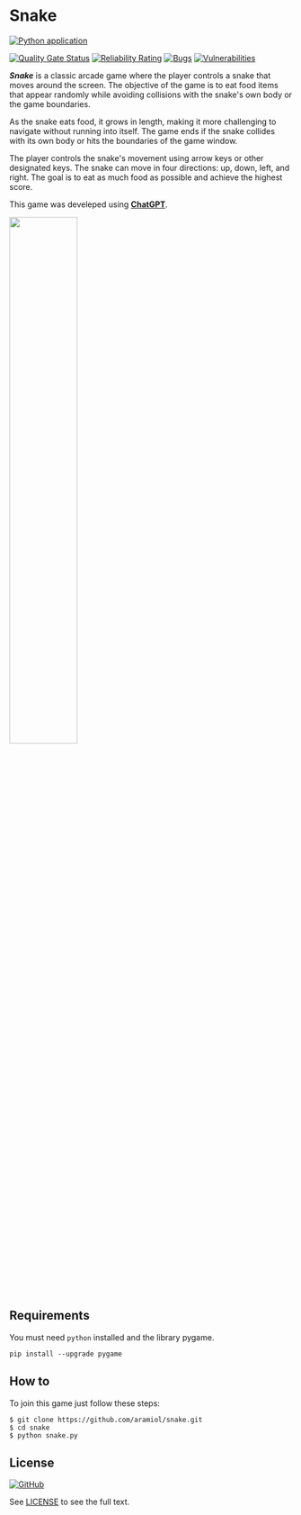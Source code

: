 # Snake

[![Python application](https://github.com/aramirol/snake/actions/workflows/python-app.yml/badge.svg)](https://github.com/aramirol/snake/actions/workflows/python-app.yml)

[![Quality Gate Status](https://sonarcloud.io/api/project_badges/measure?project=aramirol_snake&metric=alert_status)](https://sonarcloud.io/summary/new_code?id=aramirol_snake)
[![Reliability Rating](https://sonarcloud.io/api/project_badges/measure?project=aramirol_snake&metric=reliability_rating)](https://sonarcloud.io/summary/new_code?id=aramirol_snake)
[![Bugs](https://sonarcloud.io/api/project_badges/measure?project=aramirol_snake&metric=bugs)](https://sonarcloud.io/summary/new_code?id=aramirol_snake)
[![Vulnerabilities](https://sonarcloud.io/api/project_badges/measure?project=aramirol_snake&metric=vulnerabilities)](https://sonarcloud.io/summary/new_code?id=aramirol_snake)

***Snake*** is a classic arcade game where the player controls a snake that moves around the screen. The objective of the game is to eat food items that appear randomly while avoiding collisions with the snake's own body or the game boundaries.

As the snake eats food, it grows in length, making it more challenging to navigate without running into itself. The game ends if the snake collides with its own body or hits the boundaries of the game window.

The player controls the snake's movement using arrow keys or other designated keys. The snake can move in four directions: up, down, left, and right. The goal is to eat as much food as possible and achieve the highest score.

This game was develeped using **[ChatGPT](https://openai.com/chatgpt)**.

<img src="https://aramirol.github.io/custom-resources/images/snake.png" width="49%" />

## Requirements

You must need `python` installed and the library pygame.

```
pip install --upgrade pygame
```

## How to

To join this game just follow these steps:

```
$ git clone https://github.com/aramiol/snake.git
$ cd snake
$ python snake.py
```

## License

[![GitHub](https://img.shields.io/github/license/aramirol/snake)](https://github.com/aramirol/snake/blob/main/LICENSE)

See [LICENSE](https://github.com/aramirol/snake/blob/main/LICENSE) to see the full text.
